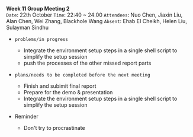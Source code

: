 **Week 11 Group Meeting 2**  
`Date`: 22th October
`Time`: 22:40 ~ 24:00
`Attendees`: Nuo Chen, Jiaxin Liu, Alan Chen, Wei Zhang, Blackhole Wang
`Absent`: Ehab EI Cheikh, Helen Liu, Sulayman Sindhu	

- `problems/in progress`
    - Integrate the environment setup steps in a single shell script to simplify the setup session
    - push the processes of the other missed report parts


- `plans/needs to be completed before the next meeting`
    - Finish and subimit final report 
    - Prepare for the demo & presentation
    - Integrate the environment setup steps in a single shell script to simplify the setup session

- Reminder
    - Don't try to procrastinate